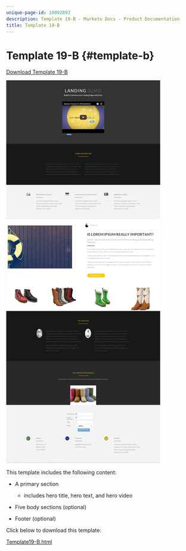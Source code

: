 ```yaml
---
unique-page-id: 10092893
description: Template 19-B - Marketo Docs - Product Documentation
title: Template 19-B
---
```


# Template 19-B {#template-b}

[Download Template 19-B](http://docs.marketo.com/download/attachments/10092893/template-19b.html?version=1&modificationdate=1441750370000&api=v2)

![](assets/image2015-9-16-16-3a49-3a50.png)

This template includes the following content:

* A primary section

    * includes hero title, hero text, and hero video

* Five body sections (optional)
* Footer (optional)

Click below to download this template:

[Template19-B.html](http://docs.marketo.com/download/attachments/10092893/template-19b.html?version=1&modificationdate=1441750370000&api=v2)
